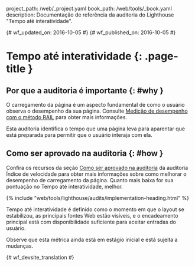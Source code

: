 project_path: /web/_project.yaml
book_path: /web/tools/_book.yaml
description: Documentação de referência da auditoria do Lighthouse "Tempo até interatividade".

{# wf_updated_on: 2016-10-05 #}
{# wf_published_on: 2016-10-05 #}

# Tempo até interatividade  {: .page-title }

## Por que a auditoria é importante {: #why }

O carregamento da página é um aspecto fundamental de como o usuário observa o desempenho da sua
página. Consulte [Medição de desempenho com o método RAIL](/web/fundamentals/performance/rail) para obter mais informações.

Esta auditoria identifica o tempo que uma página leva para aparentar que está preparada para
permitir que o usuário interaja com ela.

## Como ser aprovado na auditoria {: #how }

Confira os recursos da seção [Como ser aprovado na auditoria](speed-index#how)
da auditoria Índice de velocidade para obter mais informações sobre como melhorar o desempenho de carregamento da página.
Quanto mais baixa for sua pontuação no Tempo até interatividade, melhor.

{% include "web/tools/lighthouse/audits/implementation-heading.html" %}

Tempo até interatividade é definido como o momento em que o layout se estabilizou,
as principais fontes Web estão visíveis, e o encadeamento principal está com disponibilidade suficiente para aceitar
entradas do usuário.

Observe que esta métrica ainda está em estágio inicial e está sujeita a mudanças.


{# wf_devsite_translation #}
